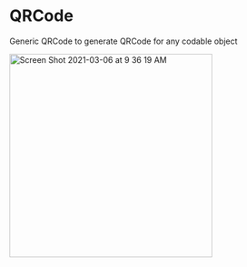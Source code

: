 # QRCode
Generic QRCode to generate QRCode for any codable object

<img width="357" alt="Screen Shot 2021-03-06 at 9 36 19 AM" src="https://user-images.githubusercontent.com/34104180/110197877-77b0cb00-7e5f-11eb-95d1-9646f8a0670c.png">
